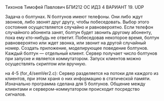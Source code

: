 Тихонов Тимофей Павлович БПИ212 ОС ИДЗ 4 ВАРИАНТ 19.
UDP

Задача о болтунах. N болтунов имеют телефоны. Они либо ждут
звонков, либо звонят друг другу, чтобы побеседовать. Выбор этого
состояния осуществляется случайно и равновероятно. Если телефон случайного абонента занят, болтун будет звонить другому абоненту, пока ему кто-нибудь не ответит. Побеседовав некоторое время, болтун равновероятно или ждет звонка, или звонит на другой случайный номер. Создать приложение, моделирующее поведение болтунов. Каждый болтун — отдельный клиент. Сервер
получает число болтунов при запуске и является коммутатором.
Запуск клиентов можно осуществлять скриптом или вручную.

на 4-5 (for_4/semVer2.c):
Сервер разделяется на потоки для каждого из клиентов, при этом храня о них информацию в статической памяти. Изначально программа сделана для 5 болтунов. Общение между клиентами и сервером-коммутатором происходит посредство сигналов.
